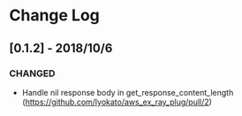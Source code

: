 # Change Log

## [0.1.2] - 2018/10/6

### CHANGED

- Handle nil response body in get_response_content_length (https://github.com/lyokato/aws_ex_ray_plug/pull/2)
